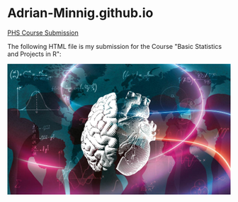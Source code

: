 # Adrian-Minnig.github.io

[PHS Course Submission](https://Adrian-Minnig.github.io/blob/PHS-Course)


The following HTML file is my submission for the Course "Basic Statistics and Projects in R":

![PHS_Course](https://github.com/Adrian-Minnig/Adrian-Minnig.github.io/blob/main/assets/css/PHS.jpg)
